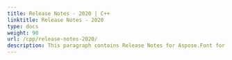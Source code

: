 ```yaml
---
title: Release Notes - 2020 | C++
linktitle: Release Notes - 2020
type: docs
weight: 90
url: /cpp/release-notes-2020/
description: This paragraph contains Release Notes for Aspose.Font for C++ divided by years from 2020. All the changes and fixes are explained here.
---
```

